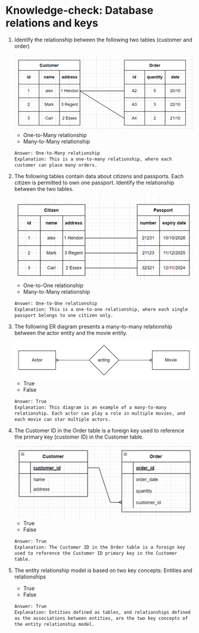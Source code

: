 # Knowledge-check: Database relations and keys

1. Identify the relationship between the following two tables (customer and order)

   <img src="./images/img2.png" width=500>

   - One-to-Many relationship
   - Many-to-Many relationship

   ```
   Answer: One-to-Many relationship
   Explanation: This is a one-to-many relationship, where each customer can place many orders.
   ```

2. The following tables contain data about citizens and passports. Each citizen is permitted to own one passport. Identify the relationship between the two tables.

   <img src="./images/img3.png" width=500>

   - One-to-One relationship
   - Many-to-Many relationship

   ```
   Answer: One-to-One relationship
   Explanation: This is a one-to-one relationship, where each single passport belongs to one citizen only.
   ```

3. The following ER diagram presents a many-to-many relationship between the actor entity and the movie entity.

   <img src="./images/img4.png" width=500>

   - True
   - False

   ```
   Answer: True
   Explanation: This diagram is an example of a many-to-many relationship. Each actor can play a role in multiple movies, and each movie can star multiple actors.
   ```

4. The Customer ID in the Order table is a foreign key used to reference the primary key (customer ID) in the Customer table.

   <img src="./images/img5.png" width=500>

   - True
   - False

   ```
   Answer: True
   Explanation: The Customer ID in the Order table is a foreign key used to reference the Customer ID primary key in the Customer table.
   ```

5. The entity relationship model is based on two key concepts: Entities and relationships
   - True
   - False
   ```
   Answer: True
   Explanation: Entities defined as tables, and relationships defined as the associations between entities, are the two key concepts of the entity relationship model.
   ```
